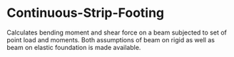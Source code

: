 # Continuous-Strip-Footing

Calculates bending moment and shear force on a beam subjected to set of point load and moments. Both assumptions of beam on rigid as well as beam on elastic foundation is made available.  
